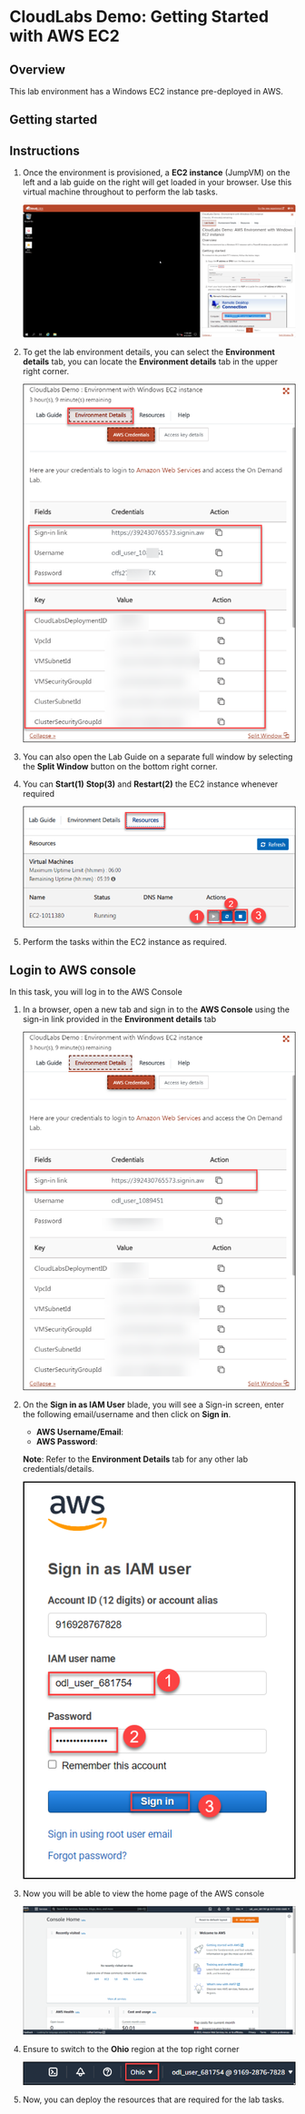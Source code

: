 # CloudLabs Demo: Getting Started with AWS EC2

## Overview
This lab environment has a Windows EC2 instance pre-deployed in AWS.

## Getting started

## Instructions

1. Once the environment is provisioned, a **EC2 instance** (JumpVM) on the left and a lab guide on the right will get loaded in your browser. Use this virtual machine throughout to perform the lab tasks.

    ![](images/guideandec2.png)

2. To get the lab environment details, you can select the **Environment details** tab, you can locate the **Environment details** tab in the upper right corner.

    ![](images/envdetails.png)
   
4. You can also open the Lab Guide on a separate full window by selecting the **Split Window** button on the bottom right corner.
   
5.  You can **Start(1)** **Stop(3)** and **Restart(2)** the EC2 instance whenever required

    ![](images/resourcestab.png)
    
6.  Perform the tasks within the EC2 instance as required.

## Login to AWS console

In this task, you will log in to the AWS Console

1. In a browser, open a new tab and sign in to the **AWS Console** using the sign-in link provided in the **Environment details** tab 
   
   ![](images/awssigninlink.png)

2. On the **Sign in as IAM User** blade, you will see a Sign-in screen,  enter the following email/username and then click on **Sign in**.  

   * **AWS Username/Email**:  <inject key="AzureAdUserEmail"></inject> 
   * **AWS Password**:  <inject key="AzureAdUserPassword"></inject>

   **Note**: Refer to the **Environment Details** tab for any other lab credentials/details.
        
   ![](images/awsconsolecreds.png)

3. Now you will be able to view the home page of the AWS console
   
    ![](images/consolehome.png)

4. Ensure to switch to the **Ohio** region at the top right corner
   
    ![](images/ohioregion.png)

5. Now, you can deploy the resources that are required for the lab tasks.
